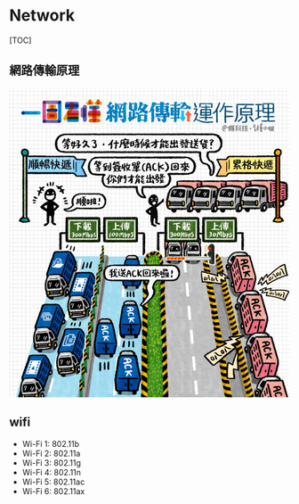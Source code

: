 # Network
[TOC]
## 網路傳輸原理

![Untitled.png](Untitled.png)

## wifi

- Wi-Fi 1: 802.11b
- Wi-Fi 2: 802.11a
- Wi-Fi 3: 802.11g
- Wi-Fi 4: 802.11n
- Wi-Fi 5: 802.11ac
- Wi-Fi 6: 802.11ax
